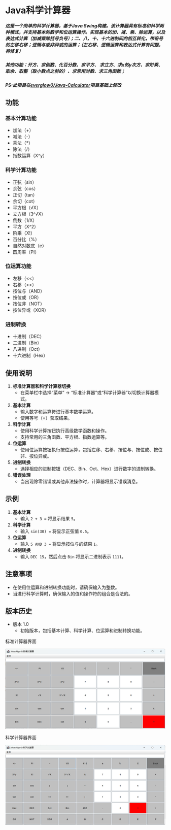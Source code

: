 #  Java科学计算器

##### 这是一个简单的科学计算器，基于Java Swing构建。该计算器具有标准和科学两种模式，并支持基本的数学和位运算操作。实现基本的加、减、乘、除运算，以及表达式计算（加减乘除括号负号）；二、八、十、十六进制间的相互转化，带符号的左移右移；逻辑与或非异或的运算；（左右移、逻辑运算和表达式计算有问题，待修复）

##### 其他功能：开方、求倒数、化百分数、求平方、 求立方、求x的y次方、求阶乘、取余、取整（取小数点之前的）、求常用对数、求三角函数；

##### PS:此项目在[everglow0/Java-Calculator](https://github.com/everglow0/Java-Calculator)项目基础上修改

## 功能

### 基本计算功能

- 加法（+）
- 减法（-）
- 乘法（*）
- 除法（/）
- 指数运算（X^y）

### 科学计算功能

- 正弦（sin）
- 余弦（cos）
- 正切（tan）
- 余切（cot）
- 平方根（√X）
- 立方根（3^√X）
- 倒数（1/X）
- 平方（X^2）
- 阶乘（X!）
- 百分比（%）
- 自然对数底（e）
- 圆周率（PI）

### 位运算功能

- 左移（<<）
- 右移（>>）
- 按位与（AND）
- 按位或（OR）
- 按位非（NOT）
- 按位异或（XOR）

### 进制转换

- 十进制（DEC）
- 二进制（Bin）
- 八进制（Oct）
- 十六进制（Hex）

## 使用说明

1. **标准计算器和科学计算器切换**
   - 在菜单栏中选择“菜单” -> “标准计算器”或“科学计算器”以切换计算器模式。
2. **基本计算**
   - 输入数字和运算符进行基本数学运算。
   - 使用等号（=）获取结果。
3. **科学计算**
   - 使用科学计算按钮执行高级数学函数和操作。
   - 支持常用的三角函数、平方根、指数运算等。
4. **位运算**
   - 使用位运算按钮执行按位运算，包括左移、右移、按位与、按位或、按位非、按位异或。
5. **进制转换**
   - 选择相应的进制按钮（DEC、Bin、Oct、Hex）进行数字的进制转换。
6. **错误处理**
   - 当出现除零错误或其他非法操作时，计算器将显示错误消息。

## 示例

1. **基本计算**
   - 输入 `2 + 3 =` 将显示结果 `5`。
2. **科学计算**
   - 输入 `sin(30) =` 将显示正弦值 `0.5`。
3. **位运算**
   - 输入 `5 AND 3 =` 将显示按位与的结果 `1`。
4. **进制转换**
   - 输入 `DEC 15`，然后点击 `Bin` 将显示二进制表示 `1111`。

## 注意事项

- 在使用位运算和进制转换功能时，请确保输入为整数。
- 当进行科学计算时，确保输入的值和操作符的组合是合法的。

## 版本历史

- 版本 1.0
  - 初始版本，包括基本计算、科学计算、位运算和进制转换功能。

标准计算器界面

![image-20231230100134784](imgs/image-20231230100134784.png)

科学计算器界面

![image-20231230100154896](imgs/image-20231230100154896.png)
